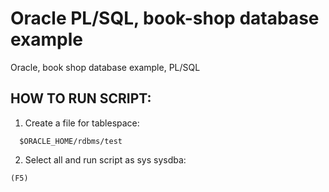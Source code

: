 # Oracle PL/SQL, book-shop database example

Oracle, book shop database example, PL/SQL

## HOW TO RUN SCRIPT:

1) Create a file for tablespace:

```  $ORACLE_HOME/rdbms/test```

2) Select all and run script as sys sysdba:

```(F5)```